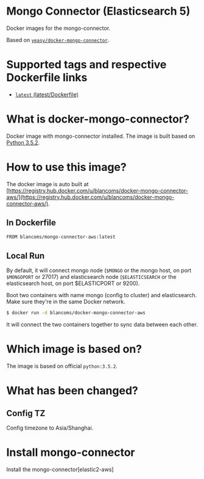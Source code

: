 Mongo Connector (Elasticsearch 5)
===
Docker images for the mongo-connector.

Based on [`yeasy/docker-mongo-connector`](https://github.com/yeasy/docker-mongo-connector).

# Supported tags and respective Dockerfile links

* [`latest` (latest/Dockerfile)](https://github.com/blancoms/docker-mongo-connector/blob/master/Dockerfile)

# What is docker-mongo-connector?
Docker image with mongo-connector installed. The image is built based on [Python 3.5.2](https://hub.docker.com/_/python/).

# How to use this image?
The docker image is auto built at [https://registry.hub.docker.com/u/blancoms/docker-mongo-connector-aws/](https://registry.hub.docker.com/u/blancoms/docker-mongo-connector-aws/).

## In Dockerfile
```sh
FROM blancoms/mongo-connector-aws:latest
```

## Local Run
By default, it will connect mongo node (`$MONGO` or the mongo host, on port `$MONGOPORT` or 27017) and elasticsearch node (`$ELASTICSEARCH` or the elasticsearch host, on port $ELASTICPORT or 9200).

Boot two containers with name mongo (config to cluster) and elasticsearch. Make sure they're in the same Docker network.
```sh
$ docker run -d blancoms/docker-mongo-connector-aws
```

It will connect the two containers together to sync data between each other.

# Which image is based on?
The image is based on official `python:3.5.2`.

# What has been changed?

## Config TZ
Config timezone to Asia/Shanghai.

# Install mongo-connector
Install the mongo-connector[elastic2-aws]

